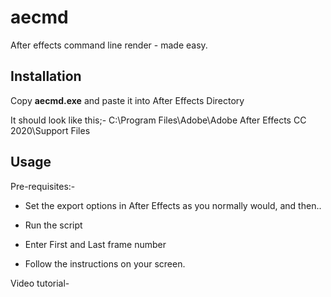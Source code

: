# aecmd
After effects command line render - made easy.

## Installation
Copy **aecmd.exe** and paste it into After Effects Directory

It should look like this;-
C:\Program Files\Adobe\Adobe After Effects CC 2020\Support Files


## Usage
Pre-requisites:-
* Set the export options in After Effects as you normally would, and then..

* Run the script
* Enter First and Last frame number
* Follow the instructions on your screen.

Video tutorial-
